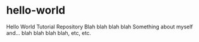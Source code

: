 # hello-world
Hello World Tutorial Repository
Blah blah blah blah
Something about myself and...
blah blah blah blah, etc, etc.
